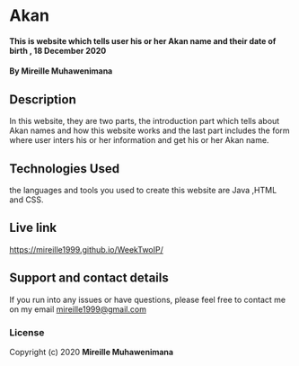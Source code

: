 # Akan
#### This is website which tells user his or her Akan name and their date of birth , 18 December 2020
#### By **Mireille Muhawenimana**
## Description
In this website, they are  two parts, the introduction part which tells about Akan names and how this website works and the last part includes the form where user inters  his or her information and get his or her Akan name.
## Technologies Used
 the languages and tools you used to create this website are   Java ,HTML and CSS.
## Live link
https://mireille1999.github.io/WeekTwoIP/
## Support and contact details
 If you run into any issues or have questions, please feel free to contact me on my email mireille1999@gmail.com
### License
Copyright (c) 2020 **Mireille Muhawenimana**
